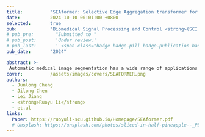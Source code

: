 ```yaml
---
title:          "SEAformer: Selective Edge Aggregation transformer for 2D medical image segmentation."
date:           2024-10-10 00:01:00 +0800
selected:       true
pub:            "Biomedical Signal Processing and Control <strong>(SCI Q1, IF=4.9)</strong>"
# pub_pre:        "Submitted to "
# pub_post:       'Under review.'
# pub_last:       ' <span class="badge badge-pill badge-publication badge-success">Spotlight</span>'
pub_date:       "2024"

abstract: >-
 Automatic medical image segmentation has a wide range of applications and high research values in medical research and practice, which can assist medical workers in clinical lesion assessment and diagnosis analysis of disease. However, it is still challenging due to the large-scale variations, blurred structural boundaries, and irregular shapes of segmentation targets in medical images. To tackle these challenges, we propose a selective edge aggregation Transformer (SEAformer) with an encoder-decoder architecture for 2D medical image segmentation. Specifically, we first combine densely connected CNNs and Transformers (with Dense MLP) in a parallel manner to form a dual encoder that efficiently captures shallow texture information and global contextual information in medical images in a deeper, multi-scale way. Then, we propose a plug-and-play selective edge aggregation (SEA) module that removes the noisy background unsupervisedly, selects and retains useful edge features, making the network more focused on the information related to the target boundary. Finally, we design a loss function that combines the target content and edges and use a multi-level optimization (MLO) strategy to refine the blur structure. This optimization helps the network to learn better feature representations and produce more accurate segmentation results. In addition, due to our densely connected approach to building the entire network, SEAformer has only 16 MB parameters and 32 GFlops. Extensive experimental results show that SEAformer performs well compared with state-of-the-art methods in four different challenging medical segmentation tasks, including skin lesion segmentation, thyroid nodules segmentation, GLAnd segmentation, and COVID-19 infection segmentation.
cover:          /assets/images/covers/SEAFORMER.png
authors:
  - Junlong Cheng
  - Jilong Chen
  - Lei Jiang
  - <strong>Ruoyu Li</strong>
  - et.al
links:
  Paper: https://ruoyuli-scu.github.io/Homepage/SEAformer.pdf
  # Unsplash: https://unsplash.com/photos/sliced-in-half-pineapple--_PLJZmHZzk
---
```

